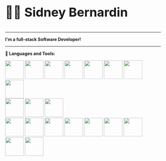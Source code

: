 <h3 style="font-size:40px;">🧑‍💻 Sidney Bernardin</h3>

<hr />

<p>
  <strong>I'm a full-stack Software Developer!</strong>
</p>

<hr />

<strong>🧰 Languages and Tools:</strong>
<p align="left">
  <img width="60px" src="https://cdn.jsdelivr.net/gh/devicons/devicon/icons/go/go-original.svg" />
  <img width="60px" src="https://cdn.jsdelivr.net/gh/devicons/devicon/icons/python/python-original.svg" />
  <img width="60px" src="https://cdn.jsdelivr.net/gh/devicons/devicon/icons/html5/html5-original.svg" />
  <img width="60px" src="https://cdn.jsdelivr.net/gh/devicons/devicon/icons/css3/css3-original.svg" />
  <img width="60px" src="https://cdn.jsdelivr.net/gh/devicons/devicon/icons/javascript/javascript-original.svg" />
  <img width="60px" src="https://cdn.jsdelivr.net/gh/devicons/devicon/icons/typescript/typescript-original.svg" />
  <img width="60px" src="https://cdn.jsdelivr.net/gh/devicons/devicon/icons/cplusplus/cplusplus-original.svg" />
  <img width="60px" src="https://cdn.jsdelivr.net/gh/devicons/devicon/icons/bash/bash-original.svg" />
  <br />
  <img width="60px" src="https://cdn.jsdelivr.net/gh/devicons/devicon/icons/mongodb/mongodb-original.svg" />
  <img width="60px" src="https://cdn.jsdelivr.net/gh/devicons/devicon/icons/redis/redis-original.svg" />
  <img width="60px" src="https://cdn.jsdelivr.net/gh/devicons/devicon/icons/mysql/mysql-plain-wordmark.svg" />
  <br />
  <img width="60px" src="https://cdn.jsdelivr.net/gh/devicons/devicon/icons/vuejs/vuejs-original.svg" />
  <img width="60px" src="https://cdn.jsdelivr.net/gh/devicons/devicon/icons/godot/godot-original.svg" />
  <img width="60px" src="https://cdn.jsdelivr.net/gh/devicons/devicon/icons/linux/linux-original.svg" />
  <img width="60px" src="https://cdn.jsdelivr.net/gh/devicons/devicon/icons/docker/docker-original.svg" />
  <img width="60px" src="https://cdn.jsdelivr.net/gh/devicons/devicon/icons/kubernetes/kubernetes-plain.svg" />
  <img width="60px" src="https://cdn.jsdelivr.net/gh/devicons/devicon/icons/googlecloud/googlecloud-original.svg" />
  <img width="60px" src="https://cdn.jsdelivr.net/gh/devicons/devicon/icons/vim/vim-original.svg" />
  <img width="60px" src="https://cdn.jsdelivr.net/gh/devicons/devicon/icons/git/git-original.svg" />
  <img width="60px" src="https://cdn.jsdelivr.net/gh/devicons/devicon/icons/github/github-original.svg" />
</p>

